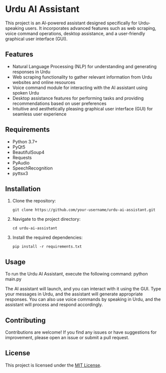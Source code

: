 # Urdu AI Assistant

This project is an AI-powered assistant designed specifically for Urdu-speaking users. It incorporates advanced features such as web scraping, voice command operations, desktop assistance, and a user-friendly graphical user interface (GUI).

## Features

- Natural Language Processing (NLP) for understanding and generating responses in Urdu
- Web scraping functionality to gather relevant information from Urdu websites and online resources
- Voice command module for interacting with the AI assistant using spoken Urdu
- Desktop assistance features for performing tasks and providing recommendations based on user preferences
- Intuitive and aesthetically pleasing graphical user interface (GUI) for seamless user experience

## Requirements

- Python 3.7+
- PyQt5
- BeautifulSoup4
- Requests
- PyAudio
- SpeechRecognition
- pyttsx3

## Installation

1. Clone the repository:
   ```
   git clone https://github.com/your-username/urdu-ai-assistant.git
   ```

2. Navigate to the project directory:
   ```
   cd urdu-ai-assistant
   ```

3. Install the required dependencies:
   ```
   pip install -r requirements.txt
   ```

## Usage

To run the Urdu AI Assistant, execute the following command:
python main.py

The AI assistant will launch, and you can interact with it using the GUI. Type your messages in Urdu, and the assistant will generate appropriate responses. You can also use voice commands by speaking in Urdu, and the assistant will process and respond accordingly.

## Contributing

Contributions are welcome! If you find any issues or have suggestions for improvement, please open an issue or submit a pull request.

## License

This project is licensed under the [MIT License](LICENSE).
